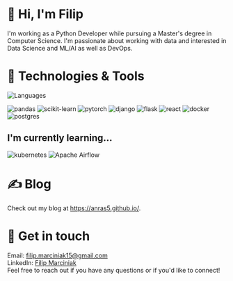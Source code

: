 # 👋 Hi, I'm Filip 
I'm working as a Python Developer while pursuing a Master's degree in Computer Science. I'm passionate about working with data and interested in Data Science and ML/AI as well as DevOps.

# 🔧 Technologies & Tools

![Languages](https://skillicons.dev/icons?i=py,go)

![pandas](https://img.shields.io/badge/Pandas-2C2D72?style=for-the-badge&logo=pandas&logoColor=white)
![scikit-learn](https://img.shields.io/badge/scikit--learn-%23F7931E.svg?style=for-the-badge&logo=scikit-learn&logoColor=white)
![pytorch](https://img.shields.io/badge/PyTorch-EE4C2C?style=for-the-badge&logo=pytorch&logoColor=white)
![django](https://img.shields.io/badge/Django-092E20?style=for-the-badge&logo=django&logoColor=green)
![flask](https://img.shields.io/badge/Flask-000000?style=for-the-badge&logo=flask&logoColor=white)
![react](https://img.shields.io/badge/React-20232A?style=for-the-badge&logo=react&logoColor=61DAFB)
![docker](https://img.shields.io/badge/Docker-2CA5E0?style=for-the-badge&logo=docker&logoColor=white)
![postgres](https://img.shields.io/badge/PostgreSQL-316192?style=for-the-badge&logo=postgresql&logoColor=white)


## I'm currently learning...
![kubernetes](https://img.shields.io/badge/kubernetes-326ce5.svg?&style=for-the-badge&logo=kubernetes&logoColor=white)
![Apache Airflow](https://img.shields.io/badge/Apache%20Airflow-017CEE?style=for-the-badge&logo=Apache%20Airflow&logoColor=white)


# ✍️ Blog
Check out my blog at https://anras5.github.io/.

# 💬 Get in touch
Email: filip.marciniak15@gmail.com \
LinkedIn: [Filip Marciniak](https://www.linkedin.com/in/filip-marciniak15/) \
Feel free to reach out if you have any questions or if you'd like to connect!
